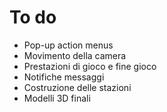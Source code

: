 # To do

  * Pop-up action menus
  * Movimento della camera
  * Prestazioni di gioco e fine gioco
  * Notifiche messaggi 
  * Costruzione delle stazioni
  * Modelli 3D finali

